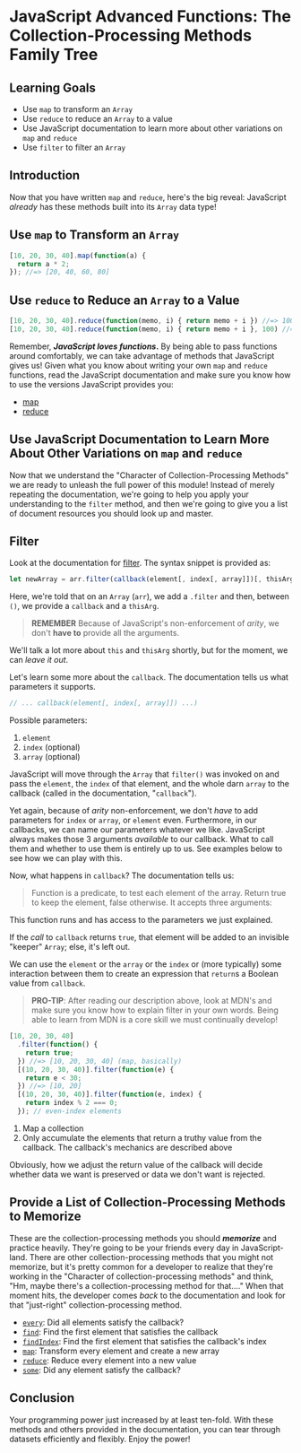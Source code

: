# JavaScript Advanced Functions: The Collection-Processing Methods Family Tree

## Learning Goals

- Use `map` to transform an `Array`
- Use `reduce` to reduce an `Array` to a value
- Use JavaScript documentation to learn more about other variations on `map` and `reduce`
- Use `filter` to filter an `Array`

## Introduction

Now that you have written `map` and `reduce`, here's the big reveal: JavaScript
_already_ has these methods built into its `Array` data type!

## Use `map` to Transform an `Array`

```js
[10, 20, 30, 40].map(function(a) {
  return a * 2;
}); //=> [20, 40, 60, 80]
```

## Use `reduce` to Reduce an `Array` to a Value

```js
[10, 20, 30, 40].reduce(function(memo, i) { return memo + i }) //=> 100
[10, 20, 30, 40].reduce(function(memo, i) { return memo + i }, 100) //=> 200
```

Remember, **_JavaScript loves functions_.** By being able to pass functions
around comfortably, we can take advantage of methods that JavaScript gives us!
Given what you know about writing your own `map` and `reduce` functions,
read the JavaScript documentation and make sure you know how to use the
versions JavaScript provides you:

- [map][]
- [reduce][]

## Use JavaScript Documentation to Learn More About Other Variations on `map` and `reduce`

Now that we understand the "Character of Collection-Processing Methods" we are
ready to unleash the full power of this module! Instead of merely repeating
the documentation, we're going to help you apply your understanding to the
`filter` method, and then we're going to give you a list of document resources
you should look up and master.

## Filter

Look at the documentation for [filter][]. The syntax snippet is provided as:

```js
let newArray = arr.filter(callback(element[, index[, array]])[, thisArg])
```

Here, we're told that on an `Array` (`arr`), we add a `.filter` and then,
between `()`, we provide a `callback` and a `thisArg`.

> **REMEMBER** Because of JavaScript's non-enforcement of _arity_, we
> don't **have to** provide all the arguments.

We'll talk a lot more about `this` and `thisArg` shortly, but for the moment,
we can _leave it out_.

Let's learn some more about the `callback`. The documentation tells us what
parameters it supports.

```js
// ... callback(element[, index[, array]]) ...)
```

Possible parameters:

1. `element`
2. `index` (optional)
3. `array` (optional)

JavaScript will move through the `Array` that `filter()` was invoked on and
pass the `element`, the `index` of that element, and the whole darn `array`
to the callback (called in the documentation, "`callback`").

Yet again, because of _arity_ non-enforcement, we don't *have* to add
parameters for `index` or `array`, or `element` even. Furthermore, in our
callbacks, we can name our parameters whatever we like. JavaScript always
makes those 3 arguments _available_ to our callback. What to call them and
whether to use them is entirely up to us. See examples below to see how we
can play with this.

Now, what happens in `callback`? The documentation tells us:

> Function is a predicate, to test each element of the array. Return true to
> keep the element, false otherwise. It accepts three arguments:

This function runs and has access to the parameters we just explained.

If the _call_ to `callback` returns `true`, that element will be added to an
invisible "keeper" `Array`; else, it's left out.

We can use the `element` or the `array` or the `index` or (more typically)
some interaction between them to create an expression that `return`s a
Boolean value from `callback`.

> **PRO-TIP**: After reading our description above, look at MDN's and make sure
> you know how to explain filter in your own words. Being able to learn from
> MDN is a core skill we must continually develop!

```js
[10, 20, 30, 40]
  .filter(function() {
    return true;
  }) //=> [10, 20, 30, 40] (map, basically)
  [(10, 20, 30, 40)].filter(function(e) {
    return e < 30;
  }) //=> [10, 20]
  [(10, 20, 30, 40)].filter(function(e, index) {
    return index % 2 === 0;
  }); // even-index elements
```

1. Map a collection
2. Only accumulate the elements that return a truthy value from the callback.
   The callback's mechanics are described above

Obviously, how we adjust the return value of the callback will decide whether
data we want is preserved or data we don't want is rejected.

## Provide a List of Collection-Processing Methods to Memorize

These are the collection-processing methods you should **_memorize_** and
practice heavily. They're going to be your friends every day in
JavaScript-land. There are other collection-processing methods that you might
not memorize, but it's pretty common for a developer to realize that they're
working in the "Character of collection-processing methods" and think, "Hm,
maybe there's a collection-processing method for that...." When that moment
hits, the developer comes _back_ to the documentation and look for that
"just-right" collection-processing method.

- [`every`][every]: Did all elements satisfy the callback?
- [`find`][find]: Find the first element that satisfies the callback
- [`findIndex`][findindex]: Find the first element that satisfies the callback's index
- [`map`][map]: Transform every element and create a new array
- [`reduce`][reduce]: Reduce every element into a new value
- [`some`][some]: Did any element satisfy the callback?

## Conclusion

Your programming power just increased by at least ten-fold. With these methods
and others provided in the documentation, you can tear through datasets
efficiently and flexibly. Enjoy the power!

[every]: https://developer.mozilla.org/en-US/docs/Web/JavaScript/Reference/Global_Objects/Array/every
[filter]: https://developer.mozilla.org/en-US/docs/Web/JavaScript/Reference/Global_Objects/Array/filter
[findindex]: https://developer.mozilla.org/en-US/docs/Web/JavaScript/Reference/Global_Objects/Array/findIndex
[find]: https://developer.mozilla.org/en-US/docs/Web/JavaScript/Reference/Global_Objects/Array/find
[map]: https://developer.mozilla.org/en-US/docs/Web/JavaScript/Reference/Global_Objects/Array/map
[reduce]: https://developer.mozilla.org/en-US/docs/Web/JavaScript/Reference/Global_Objects/Array/Reduce
[some]: https://developer.mozilla.org/en-US/docs/Web/JavaScript/Reference/Global_Objects/Array/some
